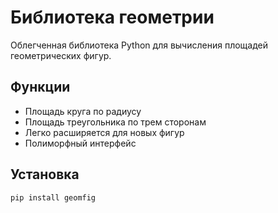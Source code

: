# Библиотека геометрии

Облегченная библиотека Python для вычисления площадей геометрических фигур.

## Функции

- Площадь круга по радиусу
- Площадь треугольника по трем сторонам
- Легко расширяется для новых фигур
- Полиморфный интерфейс

## Установка

```bash
pip install geomfig